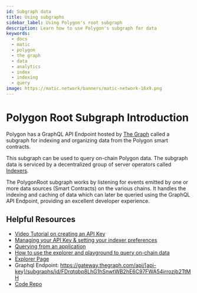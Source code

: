 ```yaml
---
id: Subgraph data
title: Using subgraphs
sidebar_label: Using Polygon's root subgraph
description: Learn how to use Polygon's subgraph for data
keywords:
  - docs
  - matic
  - polygon
  - the graph
  - data
  - analytics
  - index
  - indexing
  - query
image: https://matic.network/banners/matic-network-16x9.png
---
```


# Polygon Root Subgraph Introduction

Polygon has a GraphQL API Endpoint hosted by [The Graph](https://thegraph.com/docs/about/introduction#what-the-graph-is) called a subgraph for indexing and organizing data from the Polygon smart contracts.

This subgraph can be used to query on-chain Polygon data. The subgraph data is serviced by a decentralized group of server operators called [Indexers](https://thegraph.com/docs/en/network/indexing/).

The PolygonRoot subgraph works by listening for events emitted by one or more data sources (Smart Contracts) on the various chains. It handles the indexing and caching of data which can later be queried using the GraphQL API Endpoint, providing an excellent developer experience.

## Helpful Resources

- [Video Tutorial on creating an API Key](https://www.youtube.com/watch?v=UrfIpm-Vlgs)
- [Managing your API Key & setting your indexer preferences](https://thegraph.com/docs/en/studio/managing-api-keys/)
- [Querying from an application](https://thegraph.com/docs/en/developer/querying-from-your-app/)
- [How to use the explorer and playground to query on-chain data](https://medium.com/@chidubem_/how-to-query-on-chain-data-with-the-graph-f8507488215)
- [Explorer Page](https://thegraph.com/explorer/subgraph?id=FDrqtqbp8LhG1hSnwtWB2hE6C97FWA54irrozjb2TtMH&view=Overview)
- Graphql Endpoint: https://gateway.thegraph.com/api/[api-key]/subgraphs/id/FDrqtqbp8LhG1hSnwtWB2hE6C97FWA54irrozjb2TtMH
- [Code Repo](https://github.com/maticnetwork/subgraphs)
